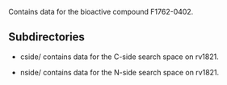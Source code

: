 Contains data for the bioactive compound F1762-0402.

## Subdirectories

- cside/ contains data for the C-side search space on rv1821.

- nside/ contains data for the N-side search space on rv1821.

